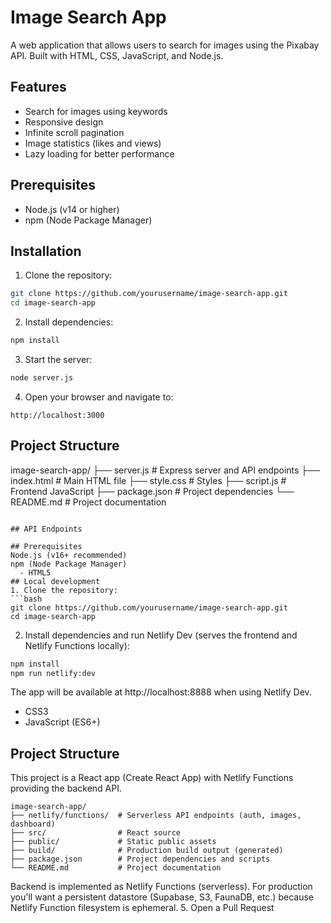 # Image Search App

A web application that allows users to search for images using the Pixabay API. Built with HTML, CSS, JavaScript, and Node.js.

## Features

- Search for images using keywords
- Responsive design
- Infinite scroll pagination
- Image statistics (likes and views)
- Lazy loading for better performance

## Prerequisites

- Node.js (v14 or higher)
- npm (Node Package Manager)

## Installation

1. Clone the repository:
```bash
git clone https://github.com/yourusername/image-search-app.git
cd image-search-app
```

2. Install dependencies:
```bash
npm install
```

3. Start the server:
```bash
node server.js
```

4. Open your browser and navigate to:
```
http://localhost:3000
```

## Project Structure
image-search-app/
├── server.js          # Express server and API endpoints
├── index.html         # Main HTML file
├── style.css          # Styles
├── script.js          # Frontend JavaScript
├── package.json       # Project dependencies
└── README.md          # Project documentation
```

## API Endpoints

## Prerequisites
Node.js (v16+ recommended)
npm (Node Package Manager)
  - HTML5
## Local development
1. Clone the repository:
```bash
git clone https://github.com/yourusername/image-search-app.git
cd image-search-app
```
2. Install dependencies and run Netlify Dev (serves the frontend and Netlify Functions locally):
```bash
npm install
npm run netlify:dev
```
The app will be available at http://localhost:8888 when using Netlify Dev.
  - CSS3
  - JavaScript (ES6+)
## Project Structure
This project is a React app (Create React App) with Netlify Functions providing the backend API.
```
image-search-app/
├── netlify/functions/  # Serverless API endpoints (auth, images, dashboard)
├── src/                # React source
├── public/             # Static public assets
├── build/              # Production build output (generated)
├── package.json        # Project dependencies and scripts
└── README.md           # Project documentation
```
Backend is implemented as Netlify Functions (serverless). For production you'll want a persistent datastore (Supabase, S3, FaunaDB, etc.) because Netlify Function filesystem is ephemeral.
5. Open a Pull Request
